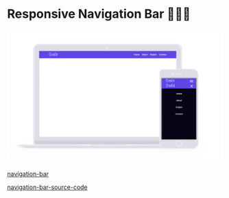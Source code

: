 # Responsive Navigation Bar 🔰🔰🔰

![Responsive Navigation Bar](https://github.com/emetdas/youtube_Navigation_project/blob/master/NO_USE/navigation.png?raw=true)

[navigation-bar](https://youtu.be/bQR_iOy92Qw)

[navigation-bar-source-code](https://github.com/emetdas/youtube_Navigation_project)
